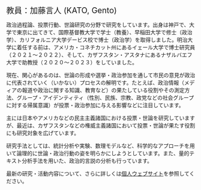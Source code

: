 <span style="font-size:1.5em;">教員：加藤言人 (KATO, Gento)</span>

政治過程論、投票行動、世論研究の分野で研究をしています。出身は神戸で、大学で東京に出てきて、国際基督教大学で学士（教養）、早稲田大学で修士（政治学）、カリフォルニア大学デービス校で博士（政治学）を取得しました。明治大学に着任する前は、アメリカ・コネチカット州にあるイェール大学で博士研究員（２０２１〜２０２２）、そして、カザフスタン・アスタナにあるナザルバエフ大学で助教授（２０２０〜２０２３）をしていました。

現在、関心があるのは、世論の形成や選挙・政治参加を通して市民の意見が政治に代表されていく（いかない）プロセスの解明です。たとえば、政治情報（メディアの報道や政治に関する知識、教育など）の果たしている役割やその測定方法、グループ・アイデンティティ（性別、民族、宗教、政党などの社会グループに対する帰属意識）が投票・政治参加に与える影響などに注目しています。

主には日本やアメリカなどの民主主義諸国における投票・世論を研究していますが、最近は、カザフスタンなどの権威主義諸国において投票・世論が果たす役割にも研究対象を広げています。

研究手法としては、統計分析や実験、数理モデルなど、科学的なアプローチを用いて論理的に世論・政治行動の姿を明らかにしようとしています。また、量的テキスト分析手法を用いた、政治的言説の分析も行っています。

最新の研究・活動内容について、さらに詳しくは[個人ウェブサイト](https://gentok.github.io)を参照してください。